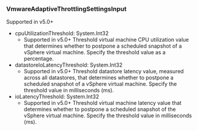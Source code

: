 ### VmwareAdaptiveThrottlingSettingsInput
Supported in v5.0+

- cpuUtilizationThreshold: System.Int32
  - Supported in v5.0+
Threshold virtual machine CPU utilization value that determines whether to postpone a scheduled snapshot of a vSphere virtual machine. Specify the threshold value as a percentage.
- datastoreIoLatencyThreshold: System.Int32
  - Supported in v5.0+
Threshold datastore latency value, measured across all datastores, that determines whether to postpone a scheduled snapshot of a vSphere virtual machine. Specify the threshold value in milliseconds (ms).
- ioLatencyThreshold: System.Int32
  - Supported in v5.0+
Threshold virtual machine latency value that determines whether to postpone a scheduled snapshot of the vSphere virtual machine. Specify the threshold value in milliseconds (ms).
